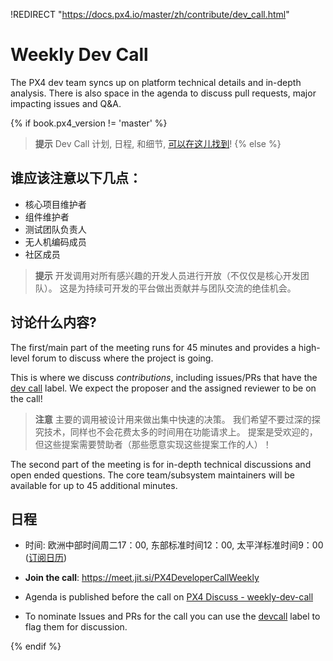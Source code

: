 !REDIRECT "https://docs.px4.io/master/zh/contribute/dev_call.html"

<a id="dev_call"></a>

# Weekly Dev Call

The PX4 dev team syncs up on platform technical details and in-depth analysis. There is also space in the agenda to discuss pull requests, major impacting issues and Q&A.

{% if book.px4_version != 'master' %}

> **提示** Dev Call 计划, 日程, 和细节, [可以在这儿找到](https://dev.px4.io/master/en/contribute/dev_call.html)! {% else %} <!-- START: dev call details: displayed only in master -->

## 谁应该注意以下几点：

* 核心项目维护者
* 组件维护者
* 测试团队负责人
* 无人机编码成员
* 社区成员

> **提示** 开发调用对所有感兴趣的开发人员进行开放（不仅仅是核心开发团队）。 这是为持续可开发的平台做出贡献并与团队交流的绝佳机会。

## 讨论什么内容?

The first/main part of the meeting runs for 45 minutes and provides a high-level forum to discuss where the project is going.

This is where we discuss *contributions*, including issues/PRs that have the [dev call](https://github.com/PX4/PX4-Autopilot/labels/devcall5) label. We expect the proposer and the assigned reviewer to be on the call!

> **注意** 主要的调用被设计用来做出集中快速的决策。 我们希望不要过深的探究技术，同样也不会花费太多的时间用在功能请求上。 提案是受欢迎的，但这些提案需要赞助者（那些愿意实现这些提案工作的人）！

The second part of the meeting is for in-depth technical discussions and open ended questions. The core team/subsystem maintainers will be available for up to 45 additional minutes.

## 日程

* 时间: 欧洲中部时间周二17：00, 东部标准时间12：00, 太平洋标准时间9：00 \([订阅日历](https://www.dronecode.org/calendar/)\)
* **Join the call**: https://meet.jit.si/PX4DeveloperCallWeekly

* Agenda is published before the call on [PX4 Discuss - weekly-dev-call](http://discuss.px4.io/c/weekly-dev-call)

* To nominate Issues and PRs for the call you can use the [devcall](https://github.com/PX4/PX4-Autopilot/labels/devcall) label to flag them for discussion.

{% endif %} <!-- END: dev call details: displayed only in master -->